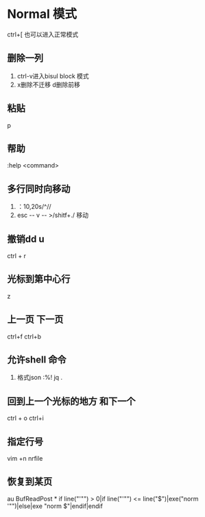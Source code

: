 # Normal 模式
ctrl+[ 也可以进入正常模式 

## 删除一列
1. ctrl-v进入bisul block 模式
2. x删除不迁移 d删除前移

## 粘贴
p

## 帮助
:help \<command\>

## 多行同时向移动
1. ：10,20s/^//
2. esc -- v -- >/shitf+./ 移动

## 撤销dd u
ctrl + r 

## 光标到第中心行
z

## 上一页 下一页
ctrl+f ctrl+b

## 允许shell 命令

1. 格式json
:%! jq .

## 回到上一个光标的地方 和下一个
ctrl + o  ctrl+i 

## 指定行号
vim +n nrfile

## 恢复到某页
au BufReadPost * if line("'\"") > 0|if line("'\"") <= line("$")|exe("norm '\"")|else|exe "norm $"|endif|endif 
